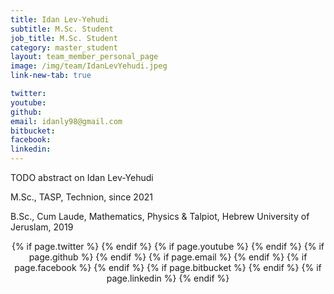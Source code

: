 ```yaml
---
title: Idan Lev-Yehudi
subtitle: M.Sc. Student
job_title: M.Sc. Student
category: master_student
layout: team_member_personal_page
image: /img/team/IdanLevYehudi.jpeg
link-new-tab: true

twitter: 
youtube: 
github: 
email: idanly98@gmail.com
bitbucket: 
facebook: 
linkedin: 
---
```


TODO abstract on Idan Lev-Yehudi

M.Sc., TASP, Technion, since 2021

B.Sc., Cum Laude, Mathematics, Physics & Talpiot, Hebrew University of Jeruslam, 2019


<div class="buttons" style="text-align: center; margin-top: 10px;">
        {% if page.twitter %}
        <a class="button" itemprop="twitter" href="{{ page.twitter }}" target="_blank">
            <i class="fab fa-twitter fa-lg"></i>
        </a>
        {% endif %}
        {% if page.youtube %}
        <a class="button" itemprop="youtube" href="{{ page.youtube }}" target="_blank">
            <i class="fab fa-youtube fa-lg"></i>
        </a>
        {% endif %}
        {% if page.github %}
        <a class="button" itemprop="github" href="{{ page.github }}" target="_blank">
            <i class="fab fa-github fa-lg"></i>
        </a>
        {% endif %}
        {% if page.email %}
        <a class="button" itemprop="email" href="mailto:{{ page.email }}" target="_blank">
            <i class="fas fa-envelope fa-lg"></i>      
        </a>
        {% endif %}
        {% if page.facebook %}
        <a class="button" itemprop="facebook" href="{{ page.facebook }}" target="_blank">
            <i class="fab fa-facebook fa-lg"></i>
        </a>
        {% endif %}
        {% if page.bitbucket %}
        <a class="button" itemprop="bitbucket" href="{{ page.bitbucket }}" target="_blank">
            <i class="fab fa-bitbucket fa-lg"></i>
        </a>
        {% endif %}
        {% if page.linkedin %}
        <a class="button" itemprop="linkedin" href="{{ page.linkedin }}" target="_blank">
            <i class="fab fa-linkedin fa-lg"></i>
        </a>
        {% endif %}
</div>

<!-- {% bibliography --query @*[year=2023] --group_by none %}
{% bibliography -q @*[c ~= {{ V. Indelman }}] %}
{% bibliography --sort authors %} -->
